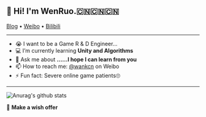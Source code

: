## 👋 Hi! I'm WenRuo.🇨🇳🇨🇳🇨🇳

<p>
  <a href="https://blog.csdn.net/wankcn">Blog</a> •
  <a href="https://weibo.com/wankcn">Weibo</a> •
  <a href="https://space.bilibili.com/86825670">Bilibili</a>
</p>

---

- 😭 I want to be a Game R & D Engineer...
- 💻 I’m currently learning **Unity and Algorithms**
- 🌈 Ask me about **......I hope I can learn from you**
- 📫 How to reach me: [@wankcn](https://weibo.com/wankcn) on Weibo
- ⚡ Fun fact: Severe online game patients🙄️

---

![Anurag's github stats](https://github-readme-stats.vercel.app/api?username=wankcn&show_icons=true&theme=cobalt)


🙏 **Make a wish offer**
